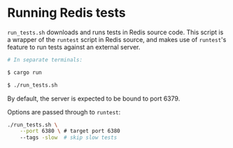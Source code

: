 # Running Redis tests

`run_tests.sh` downloads and runs tests in Redis source code.
This script is a wrapper of the `runtest` script in Redis source,
and makes use of `runtest`'s feature to run tests against an external server.

```sh
# In separate terminals:

$ cargo run

$ ./run_tests.sh
```

By default, the server is expected to be bound to port 6379.

Options are passed through to `runtest`:

```sh
./run_tests.sh \
    --port 6380 \ # target port 6380
    --tags -slow  # skip slow tests
```
